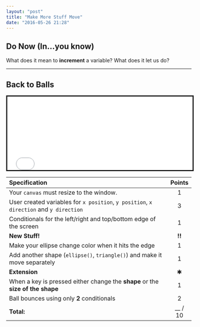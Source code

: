```yaml
---
layout: "post"
title: "Make More Stuff Move"
date: "2016-05-26 21:28"
---
```


## Do Now (In...you know)
What does it mean to **increment** a variable? What does it let us do?

---

## Back to Balls

<iframe src="{{ site.baseurl }}/Code_Examples/Code_Examples/ChangeColorBounce" width="100%" height="200px" style="border:solid"></iframe>

| Specification                                                                          | Points |
|:---------------------------------------------------------------------------------------|:------:|
| Your `canvas` must resize to the window.                                               |   1    |
| User created variables for `x position`, `y position`, `x direction` and `y direction` |   3    |
| Conditionals for the left/right and top/bottom edge of the screen                      |   1    |
|**New Stuff!**|**!!**|
|Make your ellipse change color when it hits the edge|1|
|Add another shape (`ellipse()`, `triangle()`) and make it move separately| 1 |
| **Extension**                                                                          |   ✱    |
|When a key is pressed either change the **shape** or the **size of the shape**  | 1 |
| Ball bounces using only **2** conditionals                                             |   2    |
| **Total:**                                                                             | __ / 10 |
